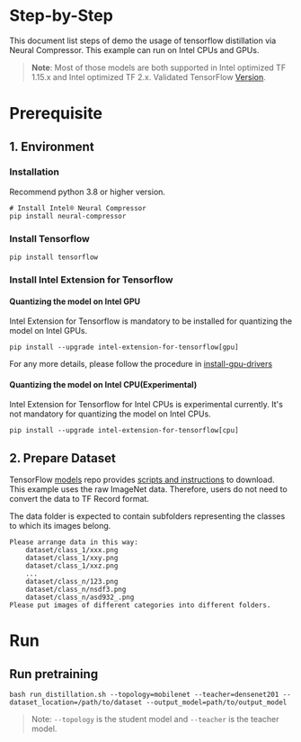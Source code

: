 Step-by-Step
============

This document list steps of demo the usage of tensorflow distillation via Neural Compressor.
This example can run on Intel CPUs and GPUs.

> **Note**: 
> Most of those models are both supported in Intel optimized TF 1.15.x and Intel optimized TF 2.x. Validated TensorFlow [Version](/docs/source/installation_guide.md#validated-software-environment).

# Prerequisite

## 1. Environment

### Installation
Recommend python 3.8 or higher version.

```shell
# Install Intel® Neural Compressor
pip install neural-compressor
```

### Install Tensorflow
```shell
pip install tensorflow
```

### Install Intel Extension for Tensorflow
#### Quantizing the model on Intel GPU
Intel Extension for Tensorflow is mandatory to be installed for quantizing the model on Intel GPUs.

```shell
pip install --upgrade intel-extension-for-tensorflow[gpu]
```
For any more details, please follow the procedure in [install-gpu-drivers](https://github.com/intel-innersource/frameworks.ai.infrastructure.intel-extension-for-tensorflow.intel-extension-for-tensorflow/blob/master/docs/install/install_for_gpu.md#install-gpu-drivers)

#### Quantizing the model on Intel CPU(Experimental)
Intel Extension for Tensorflow for Intel CPUs is experimental currently. It's not mandatory for quantizing the model on Intel CPUs.

```shell
pip install --upgrade intel-extension-for-tensorflow[cpu]
```

## 2. Prepare Dataset

  TensorFlow [models](https://github.com/tensorflow/models) repo provides [scripts and instructions](https://github.com/tensorflow/models/tree/master/research/slim#an-automated-script-for-processing-imagenet-data) to download. 
  This example uses the raw ImageNet data. Therefore, users do not need to convert the data to TF Record format.

  The data folder is expected to contain subfolders representing the classes to which
    its images belong.

    Please arrange data in this way:
        dataset/class_1/xxx.png
        dataset/class_1/xxy.png
        dataset/class_1/xxz.png
        ...
        dataset/class_n/123.png
        dataset/class_n/nsdf3.png
        dataset/class_n/asd932_.png
    Please put images of different categories into different folders.

# Run

## Run pretraining
```shell
bash run_distillation.sh --topology=mobilenet --teacher=densenet201 --dataset_location=/path/to/dataset --output_model=path/to/output_model
```

> Note: `--topology` is the student model and `--teacher` is the teacher model.

